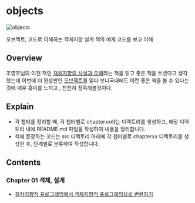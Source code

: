 # objects

![objects](https://image.aladin.co.kr/product/19368/10/cover500/k972635015_1.jpg)

오브젝트, 코드로 이해하는 객체지향 설계 책의 예제 코드를 보고 이해

## Overview

조영호님의 이전 책인 [객체지향의 사실과 오해](http://aladin.kr/p/aGexE)라는 책을 읽고 좋은 책을 쓰셨다고 생각했는데
이번에 더 완성판인 [오브젝트](http://aladin.kr/p/kLQlP)를 읽다 보니국내에도 이런 좋은 책을 볼 수 있다는 것에 매우 흥미를 느끼고 , 천천히 정독해볼것이다.

## Explain
- 각 챕터를 정리할 때, 각 챕터별로 chapterxx라는 디렉토리를 생성하고, 해당 디렉토리 내에 README.md 파일을 작성하여 내용을 정리합니다.
- 책에 등장하는 코드는 src 디렉토리 아래에 각 챕터별로 chapterxx 디렉토리를 생성한 후, 단계별로 분류하여 작성합니다.



## Contents

### Chapter 01 객체, 설계

- [절차지향적 프로그래밍에서 객체지향적 프로그래밍으로 변환하기](/chapter1/)
